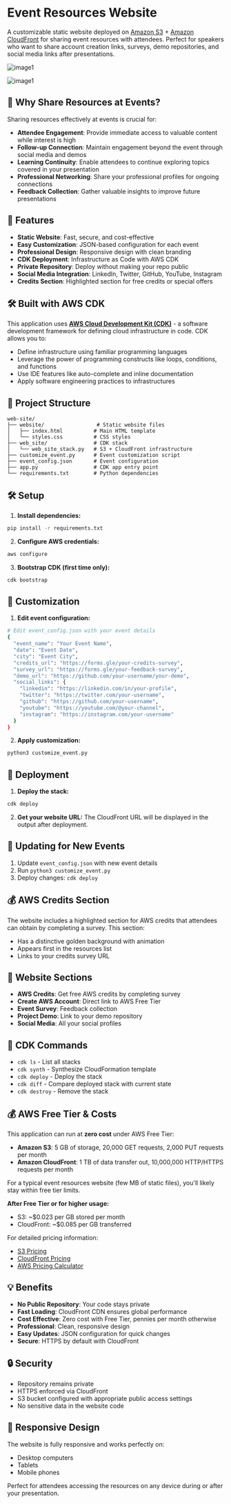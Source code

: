 # Event Resources Website

A customizable static website deployed on [Amazon S3](https://aws.amazon.com/s3/) + [Amazon CloudFront](https://aws.amazon.com/cloudfront/) for sharing event resources with attendees. Perfect for speakers who want to share account creation links, surveys, demo repositories, and social media links after presentations.

![image1](images/image1.png)

![image1](images/image2.png)

## 🎯 Why Share Resources at Events?

Sharing resources effectively at events is crucial for:
- **Attendee Engagement**: Provide immediate access to valuable content while interest is high
- **Follow-up Connection**: Maintain engagement beyond the event through social media and demos
- **Learning Continuity**: Enable attendees to continue exploring topics covered in your presentation
- **Professional Networking**: Share your professional profiles for ongoing connections
- **Feedback Collection**: Gather valuable insights to improve future presentations

## 🚀 Features

- **Static Website**: Fast, secure, and cost-effective
- **Easy Customization**: JSON-based configuration for each event
- **Professional Design**: Responsive design with clean branding
- **CDK Deployment**: Infrastructure as Code with AWS CDK
- **Private Repository**: Deploy without making your repo public
- **Social Media Integration**: LinkedIn, Twitter, GitHub, YouTube, Instagram
- **Credits Section**: Highlighted section for free credits or special offers

## 🛠️ Built with AWS CDK

This application uses **[AWS Cloud Development Kit (CDK)](https://docs.aws.amazon.com/cdk/)** - a software development framework for defining cloud infrastructure in code. CDK allows you to:
- Define infrastructure using familiar programming languages
- Leverage the power of programming constructs like loops, conditions, and functions
- Use IDE features like auto-complete and inline documentation
- Apply software engineering practices to infrastructures

## 📁 Project Structure

```
web-site/
├── website/                 # Static website files
│   ├── index.html          # Main HTML template
│   └── styles.css          # CSS styles
├── web_site/               # CDK stack
│   └── web_site_stack.py   # S3 + CloudFront infrastructure
├── customize_event.py      # Event customization script
├── event_config.json       # Event configuration
├── app.py                  # CDK app entry point
└── requirements.txt        # Python dependencies
```

## 🛠️ Setup

1. **Install dependencies:**
```bash
pip install -r requirements.txt
```

2. **Configure AWS credentials:**
```bash
aws configure
```

3. **Bootstrap CDK (first time only):**
```bash
cdk bootstrap
```

## 📝 Customization

1. **Edit event configuration:**
```bash
# Edit event_config.json with your event details
{
  "event_name": "Your Event Name",
  "date": "Event Date",
  "city": "Event City",
  "credits_url": "https://forms.gle/your-credits-survey",
  "survey_url": "https://forms.gle/your-feedback-survey",
  "demo_url": "https://github.com/your-username/your-demo",
  "social_links": {
    "linkedin": "https://linkedin.com/in/your-profile",
    "twitter": "https://twitter.com/your-username",
    "github": "https://github.com/your-username",
    "youtube": "https://youtube.com/@your-channel",
    "instagram": "https://instagram.com/your-username"
  }
}
```

2. **Apply customization:**
```bash
python3 customize_event.py
```

## 🚀 Deployment

1. **Deploy the stack:**
```bash
cdk deploy
```

2. **Get your website URL:**
The CloudFront URL will be displayed in the output after deployment.

## 🔄 Updating for New Events

1. Update `event_config.json` with new event details
2. Run `python3 customize_event.py`
3. Deploy changes: `cdk deploy`

## 💰 AWS Credits Section

The website includes a highlighted section for AWS credits that attendees can obtain by completing a survey. This section:
- Has a distinctive golden background with animation
- Appears first in the resources list
- Links to your credits survey URL

## 🎨 Website Sections

- **AWS Credits**: Get free AWS credits by completing survey
- **Create AWS Account**: Direct link to AWS Free Tier
- **Event Survey**: Feedback collection
- **Project Demo**: Link to your demo repository
- **Social Media**: All your social profiles

## 🔧 CDK Commands

- `cdk ls` - List all stacks
- `cdk synth` - Synthesize CloudFormation template
- `cdk deploy` - Deploy the stack
- `cdk diff` - Compare deployed stack with current state
- `cdk destroy` - Remove the stack

## 💰 AWS Free Tier & Costs

This application can run at **zero cost** under AWS Free Tier:

- **Amazon S3**: 5 GB of storage, 20,000 GET requests, 2,000 PUT requests per month
- **Amazon CloudFront**: 1 TB of data transfer out, 10,000,000 HTTP/HTTPS requests per month

For a typical event resources website (few MB of static files), you'll likely stay within free tier limits.

**After Free Tier or for higher usage:**
- S3: ~$0.023 per GB stored per month
- CloudFront: ~$0.085 per GB transferred

For detailed pricing information:
- [S3 Pricing](https://aws.amazon.com/s3/pricing/)
- [CloudFront Pricing](https://aws.amazon.com/cloudfront/pricing/)
- [AWS Pricing Calculator](https://calculator.aws)

## 💡 Benefits

- **No Public Repository**: Your code stays private
- **Fast Loading**: CloudFront CDN ensures global performance
- **Cost Effective**: Zero cost with Free Tier, pennies per month otherwise
- **Professional**: Clean, responsive design
- **Easy Updates**: JSON configuration for quick changes
- **Secure**: HTTPS by default with CloudFront

## 🔒 Security

- Repository remains private
- HTTPS enforced via CloudFront
- S3 bucket configured with appropriate public access settings
- No sensitive data in the website code

## 📱 Responsive Design

The website is fully responsive and works perfectly on:
- Desktop computers
- Tablets
- Mobile phones

Perfect for attendees accessing the resources on any device during or after your presentation.
